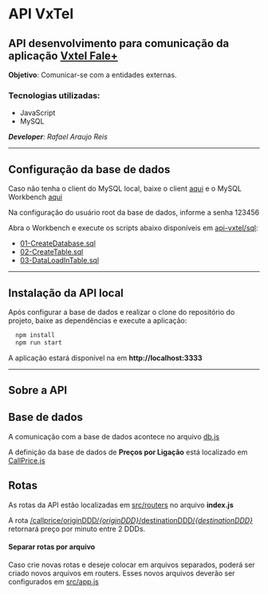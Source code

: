# API VxTel
## API desenvolvimento para comunicação da aplicação [Vxtel Fale+](https://github.com/rafael-araujo-reis/vxtel-falemais#readme)

**Objetivo**: Comunicar-se com a entidades externas.

### Tecnologias utilizadas:
* JavaScript
* MySQL

_**Developer**: Rafael Araujo Reis_

---

## Configuração da base de dados
Caso não tenha o client do MySQL local, baixe o client [aqui](https://dev.mysql.com/downloads/installer/) e o MySQL Workbench [aqui](https://dev.mysql.com/downloads/workbench/)

Na configuração do usuário root da base de dados, informe a senha 123456

Abra o Workbench e execute os scripts abaixo disponíveis em [api-vxtel/sql](./sql/):
- [01-CreateDatabase.sql](./sql/01-CreateDatabase.sql)
- [02-CreateTable.sql](./sql/02-CreateTable.sql)
- [03-DataLoadInTable.sql](./sql/03-DataLoadInTable.sql)

---
## Instalação da API local
Após configurar a base de dados e realizar o clone do repositório do projeto, baixe as dependências e execute a aplicação:
``` bash
  npm install
  npm run start
```
A aplicação estará disponível na em **http://localhost:3333**


---

## Sobre a API
## Base de dados 
A comunicação com a base de dados acontece no arquivo [db.js](./src/models/db.js)

A definição da base de dados de **Preços por Ligação** está localizado em [CallPrice.js](./src/models/CallPrice.js)

## Rotas 
As rotas da API estão localizadas em [src/routers](./src/routers/) no arquivo **index.js**

A rota [/callprice/originDDD/*{originDDD}*/destinationDDD/*{destinationDDD}*](./src/routers/index.js) retornará preço por minuto entre 2 DDDs.

#### **Separar rotas por arquivo**
Caso crie novas rotas e deseje colocar em arquivos separados, poderá ser criado novos arquivos em routers. Esses novos arquivos deverão ser configurados em [src/app.js](./src/app.js)